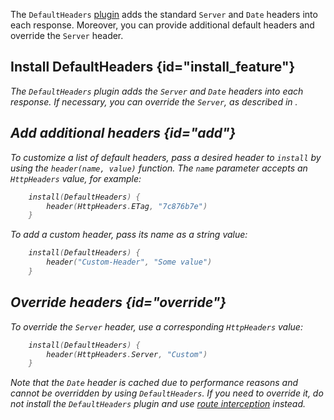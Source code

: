 [//]: # (title: Default headers)

The `DefaultHeaders` [plugin](Plugins.md) adds the standard `Server` and `Date` headers into each response. Moreover, you can provide additional default headers and override the `Server` header.

## Install DefaultHeaders {id="install_feature"}

<var name="feature_name" value="DefaultHeaders"/>
<include src="lib.xml" include-id="install_feature"/>

The `DefaultHeaders` plugin adds the `Server` and `Date` headers into each response. If necessary, you can override the `Server`, as described in [](#override).


## Add additional headers {id="add"}
To customize a list of default headers, pass a desired header to `install`  by using the `header(name, value)` function. The `name` parameter accepts an `HttpHeaders` value, for example:
```kotlin
    install(DefaultHeaders) {
        header(HttpHeaders.ETag, "7c876b7e")
    }
```
To add a custom header, pass its name as a string value:
```kotlin
    install(DefaultHeaders) {
        header("Custom-Header", "Some value")
    }
```


## Override headers {id="override"}
To override the `Server` header, use a corresponding `HttpHeaders` value:
```kotlin
    install(DefaultHeaders) {
        header(HttpHeaders.Server, "Custom")
    }
```
Note that the `Date` header is cached due to performance reasons and cannot be overridden by using `DefaultHeaders`. If you need to override it, do not install the `DefaultHeaders` plugin and use [route interception](intercepting_routes.md) instead.
